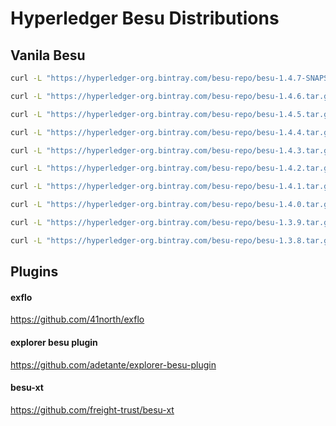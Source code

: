 # Hyperledger Besu Distributions 


## Vanila Besu

```bash
curl -L "https://hyperledger-org.bintray.com/besu-repo/besu-1.4.7-SNAPSHOT.tar.gz" -o besu.tar.gz

curl -L "https://hyperledger-org.bintray.com/besu-repo/besu-1.4.6.tar.gz" -o besu.tar.gz

curl -L "https://hyperledger-org.bintray.com/besu-repo/besu-1.4.5.tar.gz" -o besu.tar.gz

curl -L "https://hyperledger-org.bintray.com/besu-repo/besu-1.4.4.tar.gz" -o besu.tar.gz

curl -L "https://hyperledger-org.bintray.com/besu-repo/besu-1.4.3.tar.gz" -o besu.tar.gz

curl -L "https://hyperledger-org.bintray.com/besu-repo/besu-1.4.2.tar.gz" -o besu.tar.gz

curl -L "https://hyperledger-org.bintray.com/besu-repo/besu-1.4.1.tar.gz" -o besu.tar.gz

curl -L "https://hyperledger-org.bintray.com/besu-repo/besu-1.4.0.tar.gz" -o besu.tar.gz

curl -L "https://hyperledger-org.bintray.com/besu-repo/besu-1.3.9.tar.gz" -o besu.tar.gz 

curl -L "https://hyperledger-org.bintray.com/besu-repo/besu-1.3.8.tar.gz" -o besu.tar.gz


```

## Plugins 

#### exflo
https://github.com/41north/exflo

#### explorer besu plugin
https://github.com/adetante/explorer-besu-plugin

#### besu-xt
https://github.com/freight-trust/besu-xt

